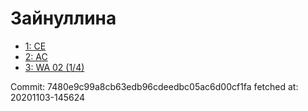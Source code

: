 # Зайнуллина
- [1: CE](1.md)
- [2: AC](2.md)
- [3: WA 02 (1/4)](3.md)

Commit: 7480e9c99a8cb63edb96cdeedbc05ac6d00cf1fa
 fetched at: 20201103-145624
